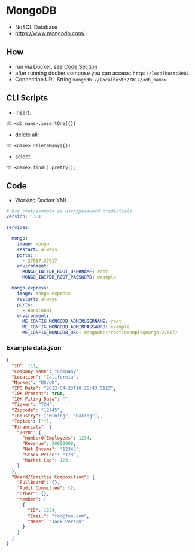 # MongoDB
- NoSQL Database
- https://www.mongodb.com/

## How
- run via Docker, see  [Code Section](./MongoDB#code)
- after running docker compose you can access: `http://localhost:8081`
- Connection URL String:`mongodb://localhost:27017/<db_name>`

## CLI Scripts
- Insert:
```shell
db.<db_name>.insertOne({})
```
- delete all:
```shell
db.<name>.deleteMany({})
```
- select:
```shell
db.<name>.find().pretty();
```
## Code
- Working Docker YML
```yml
# Use root/example as user/password credentials
version: '3.1'

services:

  mongo:
    image: mongo
    restart: always
    ports:
      - 27017:27017
    environment:
      MONGO_INITDB_ROOT_USERNAME: root
      MONGO_INITDB_ROOT_PASSWORD: example

  mongo-express:
    image: mongo-express
    restart: always
    ports:
      - 8081:8081
    environment:
      ME_CONFIG_MONGODB_ADMINUSERNAME: root
      ME_CONFIG_MONGODB_ADMINPASSWORD: example
      ME_CONFIG_MONGODB_URL: mongodb://root:example@mongo:27017/
```

### Example data.json
```json
{
  "ID": 111,
  "Company Name": "Company",
  "Location": "California",
  "Market": "US/UK",
  "IPO Date": "2012-04-23T18:25:43.511Z",
  "10K Present": true,
  "10K Filing Data": "",
  "Ticker": "TXH",
  "Zipcode": "12345",
  "Industry": ["Mining", "Baking"],
  "Topics": [""],
  "Financials": {
    "2020": {
      "numberOfEmployees": 1234,
      "Revenue": 20000000,
      "Net Income": "12345",
      "Stock Price": "123",
      "Market Cap": 123
    }
  },
  "Board/Comittee Composition": {
    "FullBoard": {},
    "Audit Committee": {},
    "Other": {},
    "Member": [
      {
        "ID": 1234,
        "Email": "foo@foo.com",
        "Name": "Jack Person"
      }
    ]
  }
}
```